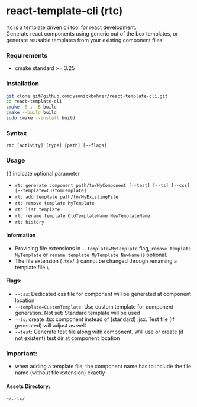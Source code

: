 # react-template-cli (rtc)

rtc is a template driven cli tool for react development.\
Generate react components using generic out of the box templates, or generate reusable templates from your existing component files!

### Requirements
- cmake standard >= 3.25

### Installation
```bash
git clone git@github.com:yannickbohrer/react-template-cli.git
cd react-template-cli
cmake -S . -B build
cmake --build build
sudo cmake --install build
```

### Syntax 
`rtc [activity] [type] [path] [--flags]`

### Usage
`[]` indicate optional parameter
- `rtc generate component path/to/MyComponent [--test] [--ts] [--css] [--template=CustomTemplate]`
- `rtc add template path/to/MyExistingFile`
- `rtc remove template MyTemplate`
- `rtc list template`
- `rtc rename template OldTemplateName NewTemplateName`
- `rtc history`

#### Information
- Providing file extensions in `--template=MyTemplate` flag, `remove template MyTemplate` or `rename template MyTemplate NewName` is optional.
- The file extension (`.tsx`/..) cannot be changed through renaming a template file.\

#### Flags:
- `--css`: Dedicated css file for component will be generated at component location
- `--template=CustomTemplate`: Use custom template for component generation. Not set: Standard template will be used
- `--ts`: create .tsx component instead of (standard) .jsx. Test file (if generated) will adjust as well
- `--test`: Generate test file along with component. Will use or create (if not existent) test dir at component location 

### Important:
- when adding a template file, the component name has to include the file name (without file extension) exactly

#### Assets Directory:
```bash
~/.rtc/
```
